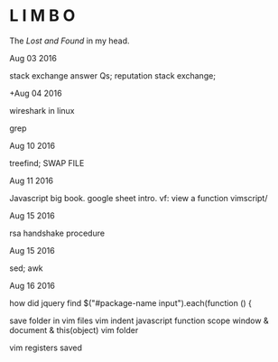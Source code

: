 # L I M B O
The *Lost and Found* in my head.

Aug 03 2016 

stack exchange answer Qs;   reputation stack exchange;

+Aug 04 2016

wireshark in linux 

grep

Aug 10 2016

treefind; SWAP FILE

Aug 11 2016

Javascript big book. google sheet intro.
vf: view a function vimscript/

Aug 15 2016

rsa handshake procedure

Aug 15 2016

sed; awk

Aug 16 2016

how did jquery find     $("#package-name input").each(function () {

save folder in vim files 
vim indent
javascript function scope window & document & this(object)
vim folder

vim registers saved
